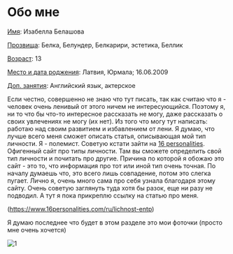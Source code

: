 # Обо мне
<u>Имя</u>: Изабелла Белашова

<u>Прозвища</u>: Белка, Белундер, Белкарири, эстетика, Беллик

<u>Возраст</u>: 13 

<u>Место и дата роджения</u>: Латвия, Юрмала; 16.06.2009

<u>Доп. занятия</u>: Английский язык, актерское

Если честно, совершенно не знаю что тут писать, так как считаю что я - человек очень ленивый от этого ничем не интересующийся.
Поэтому я, ни то что бы что-то интересное рассказать не могу, даже рассказать о своих увлечениях не могу (их нет). Из того что могу тут написать: работаю над своим развитием и избавлением от лени.
Я думаю, что лучше всего меня сможет описать статья, описывающая мой тип личности. Я - полемист.
Советую кcтати зайти на [16 personalities](https://www.16personalities.com/ru/tipy-lichnosti). Офигенный сайт про типы личности. Там вы сможете определить свой тип личности и почитать про другие.
Причина по которой я обожаю это сайт - это то, что информация про тот или иной тип очень точная. По началу думаешь что, это всего лишь совпадение, потом это слегка пугает. Лично я, очень много сама про себя узнала благодаря этому сайту.
Очень советую заглянуть туда хотя бы разок, еще ни разу не подводил. А тут я пока прикреплю ссылку на статью про меня.

(https://www.16personalities.com/ru/lichnost-entp)

Я думаю последнее что будет в этом разделе это мои фоточки (просто мне очень хочется)

![1]()

